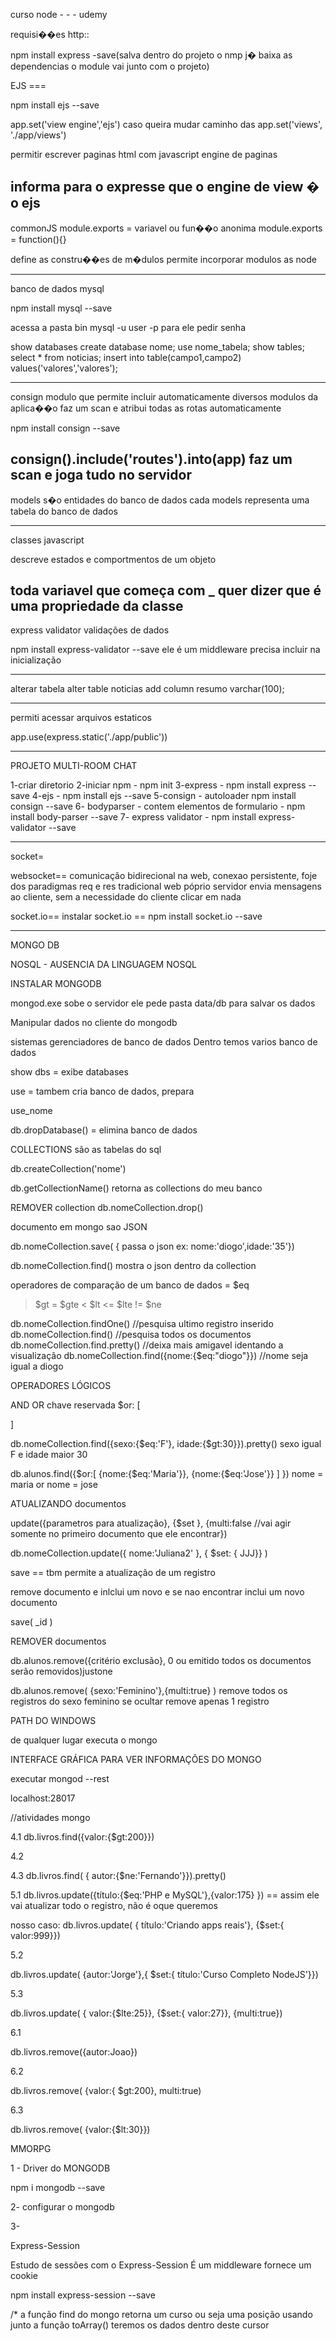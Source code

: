 curso node - - - udemy

requisi��es http::

npm install express -save(salva dentro do projeto o 
nmp j� baixa as dependencias o  module vai junto com
o projeto)

EJS ===

npm install ejs --save

app.set('view engine','ejs')
caso queira mudar caminho das app.set('views', './app/views')

permitir escrever paginas html com javascript
engine de paginas 

informa para o expresse que o engine de view � o ejs
--------------------------

commonJS
module.exports = variavel
ou fun��o anonima
module.exports = function(){}

define as constru��es de m�dulos
permite incorporar modulos as node

----------------------------------
banco de dados mysql

npm install mysql --save

acessa a pasta bin
mysql -u user -p para ele pedir senha

show databases
create database nome;
use nome_tabela;
show tables;
select * from noticias;
insert into table(campo1,campo2) values('valores','valores');

------------------------------------------------
consign
modulo que permite incluir automaticamente
diversos modulos da aplica��o
faz um scan e atribui todas as rotas automaticamente

npm install consign --save


consign().include('routes').into(app)
faz um scan e joga tudo no servidor
----------------------------------------------------

models
s�o entidades do banco de dados
cada models representa uma tabela do banco de dados

-----------------------------------------------------

classes javascript

descreve estados e comportmentos de um objeto

toda variavel que começa com _ quer dizer que é uma propriedade da classe
--------------------------------------------------

express validator
validações de dados

npm install express-validator --save
ele é um middleware precisa incluir na inicialização


---------------------------------------

alterar tabela
alter table noticias add column resumo varchar(100);

-------------------------------------
permiti acessar arquivos estaticos

app.use(express.static('./app/public'))


-----------------------------------------------------

PROJETO MULTI-ROOM CHAT

1-criar diretorio
2-iniciar npm - npm init
3-express - npm install express --save
4-ejs - npm install ejs --save
5-consign - autoloader npm install consign --save
6- bodyparser - contem elementos de formulario - npm install body-parser --save
7- express validator - npm install express-validator --save

---------------------------------------------------
socket=

websocket== comunicação bidirecional na web, conexao persistente, foje dos paradigmas req e res tradicional web
póprio servidor envia mensagens ao cliente, sem a necessidade do cliente clicar em nada

socket.io== instalar socket.io == npm install socket.io --save



----------------------------
MONGO DB

NOSQL - AUSENCIA DA LINGUAGEM NOSQL

INSTALAR MONGODB

mongod.exe sobe o servidor
ele pede pasta data/db para salvar os dados

Manipular dados no cliente do mongodb

sistemas gerenciadores de banco de dados
Dentro temos varios banco de dados

show dbs = exibe databases

use = tambem cria banco de dados, prepara

use_nome

db.dropDatabase() = elimina banco de dados

COLLECTIONS
são as tabelas do sql

db.createCollection('nome')

db.getCollectionName()
retorna as collections do meu banco

REMOVER collection
db.nomeCollection.drop()

documento em mongo sao JSON

db.nomeCollection.save( { passa o json ex: nome:'diogo',idade:'35'})

db.nomeCollection.find()   mostra o json dentro da collection

operadores de comparação de um banco de dados
= $eq
> $gt
>= $gte
< $lt
<= $lte
!= $ne 

db.nomeCollection.findOne()
//pesquisa ultimo registro inserido
db.nomeCollection.find()
//pesquisa todos os documentos
db.nomeCollection.find.pretty()
//deixa mais amigavel identando a visualização
db.nomeCollection.find({nome:{$eq:"diogo"}})
//nome seja igual a diogo

OPERADORES LÓGICOS

AND
OR chave reservada $or: [


]

db.nomeCollection.find({sexo:{$eq:'F'}, idade:{$gt:30}}).pretty()   sexo igual F e idade maior 30

db.alunos.find({$or:[ {nome:{$eq:'Maria'}}, {nome:{$eq:'Jose'}} ] })
nome = maria or nome = jose

ATUALIZANDO documentos

update({parametros para atualização}, {$set }, {multi:false //vai agir somente no primeiro documento
que ele encontrar})

db.nomeCollection.update({ nome:'Juliana2'  }, { $set: { JJJ}} )

save == tbm permite a atualização de um registro

remove documento e inlclui um novo e se nao encontrar inclui um novo documento

save(
    _id
)


REMOVER documentos

db.alunos.remove({critério exclusão},  0 ou emitido todos os documentos serão removidos)justone

db.alunos.remove( {sexo:'Feminino'},{multi:true} ) remove todos os registros do sexo feminino se 
ocultar remove apenas 1 registro

PATH DO WINDOWS

de qualquer lugar executa o mongo

INTERFACE GRÁFICA PARA VER INFORMAÇÕES DO MONGO

executar mongod --rest

localhost:28017


//atividades mongo

4.1 db.livros.find({valor:{$gt:200}})

4.2

4.3 db.livros.find( { autor:{$ne:'Fernando'}}).pretty()

5.1 db.livros.update({título:{$eq:'PHP e MySQL'},{valor:175} }) == assim ele vai atualizar todo o registro, não
é oque queremos

nosso caso:
db.livros.update( { título:'Criando apps reais'}, {$set:{ valor:999}})

5.2

db.livros.update( {autor:'Jorge'},{ $set:{ título:'Curso Completo NodeJS'}})

5.3

db.livros.update( { valor:{$lte:25}}, {$set:{ valor:27}}, {multi:true})

6.1

db.livros.remove({autor:Joao})

6.2

db.livros.remove( {valor:{ $gt:200}, multi:true)

6.3

db.livros.remove( {valor:{$lt:30}})



MMORPG


1 - Driver do MONGODB

npm i mongodb --save

2- configurar o mongodb

3-


Express-Session 

Estudo de sessões com o Express-Session
É um middleware
fornece um cookie 

npm install express-session --save


/* a função find do mongo retorna um curso ou seja uma posição
usando junto a função toArray() teremos os dados dentro deste cursor



